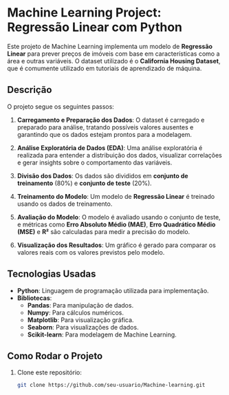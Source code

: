 # Machine Learning Project: Regressão Linear com Python

Este projeto de Machine Learning implementa um modelo de **Regressão Linear** para prever preços de imóveis com base em características como a área e outras variáveis. O dataset utilizado é o **California Housing Dataset**, que é comumente utilizado em tutoriais de aprendizado de máquina.

## Descrição

O projeto segue os seguintes passos:

1. **Carregamento e Preparação dos Dados**: O dataset é carregado e preparado para análise, tratando possíveis valores ausentes e garantindo que os dados estejam prontos para a modelagem.
   
2. **Análise Exploratória de Dados (EDA)**: Uma análise exploratória é realizada para entender a distribuição dos dados, visualizar correlações e gerar insights sobre o comportamento das variáveis.

3. **Divisão dos Dados**: Os dados são divididos em **conjunto de treinamento** (80%) e **conjunto de teste** (20%).

4. **Treinamento do Modelo**: Um modelo de **Regressão Linear** é treinado usando os dados de treinamento.

5. **Avaliação do Modelo**: O modelo é avaliado usando o conjunto de teste, e métricas como **Erro Absoluto Médio (MAE)**, **Erro Quadrático Médio (MSE)** e **R²** são calculadas para medir a precisão do modelo.

6. **Visualização dos Resultados**: Um gráfico é gerado para comparar os valores reais com os valores previstos pelo modelo.

## Tecnologias Usadas

- **Python**: Linguagem de programação utilizada para implementação.
- **Bibliotecas**:
  - **Pandas**: Para manipulação de dados.
  - **Numpy**: Para cálculos numéricos.
  - **Matplotlib**: Para visualização gráfica.
  - **Seaborn**: Para visualizações de dados.
  - **Scikit-learn**: Para modelagem de Machine Learning.

## Como Rodar o Projeto

1. Clone este repositório:
   ```bash
   git clone https://github.com/seu-usuario/Machine-learning.git
